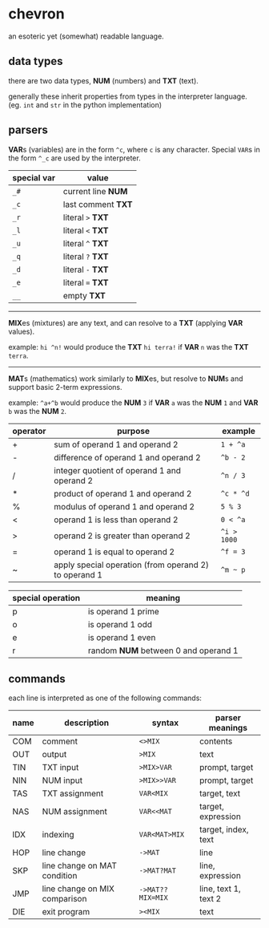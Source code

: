 chevron
=======
an esoteric yet (somewhat) readable language.

data types
----------
there are two data types, **NUM** (numbers) and **TXT** (text).

generally these inherit properties from types in the interpreter language. (eg. `int` and `str` in the python implementation)

parsers
-------
**VAR**s (variables) are in the form `^c`, where `c` is any character. Special `VAR`s in the form `^_c` are used by the interpreter.

| special var | value |
| --- | --- |
| `_#` | current line **NUM** |
| `_c` | last comment **TXT** |
| `_r` | literal `>` **TXT** |
| `_l` | literal `<` **TXT** |
| `_u` | literal `^` **TXT** |
| `_q` | literal `?` **TXT** |
| `_d` | literal `-` **TXT** |
| `_e` | literal `=` **TXT** |
| `__` | empty **TXT** |

-------

**MIX**es (mixtures) are any text, and can resolve to a **TXT** (applying **VAR** values).

example: `hi ^n!` would produce the **TXT** `hi terra!` if **VAR** `n` was the **TXT** `terra`.

-------

**MAT**s (mathematics) work similarly to **MIX**es, but resolve to **NUM**s and support basic 2-term expressions.

example: `^a+^b` would produce the **NUM** `3` if **VAR** `a` was the **NUM** `1` and **VAR** `b` was the **NUM** `2`.

| operator | purpose | example |
| --- | --- | --- |
| + | sum of operand 1 and operand 2 | `1 + ^a` |
| - | difference of operand 1 and operand 2 | `^b - 2` |
| / | integer quotient of operand 1 and operand 2 | `^n / 3` |
| * | product of operand 1 and operand 2 | `^c * ^d` |
| % | modulus of operand 1 and operand 2 | `5 % 3` |
| < | operand 1 is less than operand 2 | `0 < ^a` |
| > | operand 2 is greater than operand 2 | `^i > 1000` |
| = | operand 1 is equal to operand 2 | `^f = 3` |
| ~ | apply special operation (from operand 2) to operand 1 | `^m ~ p`

| special operation | meaning |
| --- | --- |
| p | is operand 1 prime |
| o | is operand 1 odd |
| e | is operand 1 even |
| r | random **NUM** between 0 and operand 1 |

commands
--------
each line is interpreted as one of the following commands:

| name | description | syntax | parser meanings |
| --- | --- | --- | --- |
| COM | comment | `<>MIX` | contents |
| OUT | output | `>MIX` | text |
| TIN | TXT input | `>MIX>VAR` | prompt, target |
| NIN | NUM input | `>MIX>>VAR` | prompt, target |
| TAS | TXT assignment | `VAR<MIX` | target, text |
| NAS | NUM assignment | `VAR<<MAT` | target, expression |
| IDX | indexing | `VAR<MAT>MIX` | target, index, text |
| HOP | line change | `->MAT` | line |
| SKP | line change on MAT condition | `->MAT?MAT` | line, expression |
| JMP | line change on MIX comparison | `->MAT??MIX=MIX` | line, text 1, text 2 |
| DIE | exit program | `><MIX` | text |
